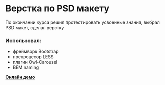 # Верстка по PSD макету 

По окончании курса решил протестировать усвоенные знания, выбрал PSD макет, сделал верстку

### Использовал:

- фреймворк Bootstrap
- препроцесор LESS
- плагин Owl-Carousel
- BEM naming

[**Онлайн демо**](http://shevchukweb.zzz.com.ua/my-works/real-home/index.html)

